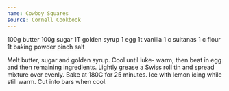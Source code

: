 ```yaml
---
name: Cowboy Squares
source: Cornell Cookbook
---
```


100g butter
100g sugar
1T golden syrup
1 egg
1t vanilla
1 c sultanas
1 c flour
1t baking powder
pinch salt

Melt butter, sugar and golden syrup.  Cool until luke- warm, then beat in egg and then remaining ingredients.  Lightly grease a Swiss roll tin and spread mixture over evenly.  Bake at 180C for 25 minutes.  Ice with lemon icing while still warm.  Cut into bars when cool.

